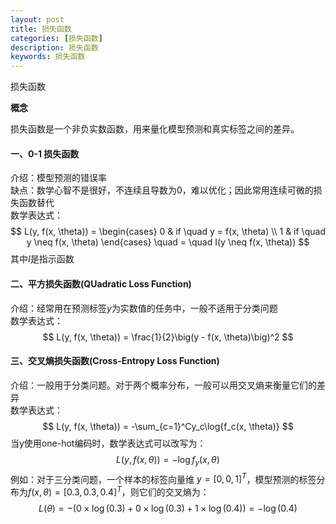 ```yaml
---
layout: post
title: 损失函数
categories: [损失函数]
description: 损失函数
keywords: 损失函数
---
```

损失函数

**概念**   

   损失函数是一个非负实数函数，用来量化模型预测和真实标签之间的差异。  
#### 一、0-1 损失函数
介绍：模型预测的错误率  
缺点：数学心智不是很好，不连续且导数为0，难以优化；因此常用连续可微的损失函数替代  
数学表达式：
$$
 L(y, f(x, \theta)) = \begin{cases}
     0 & if \quad y = f(x, \theta) \\
     1 & if \quad y \neq f(x, \theta)
 \end{cases} \quad = \quad I(y \neq f(x, \theta))
$$
其中$I$是指示函数

#### 二、平方损失函数(QUadratic Loss Function)
介绍：经常用在预测标签$y$为实数值的任务中，一般不适用于分类问题  
数学表达式：
$$
L(y, f(x, \theta)) = \frac{1}{2}\big(y - f(x, \theta)\big)^2
$$

#### 三、交叉熵损失函数(Cross-Entropy Loss Function)
介绍：一般用于分类问题。对于两个概率分布，一般可以用交叉熵来衡量它们的差异  
数学表达式：
$$
L(y, f(x, \theta)) = -\sum_{c=1}^Cy_c\log{f_c(x, \theta)}
$$
当y使用one-hot编码时，数学表达式可以改写为：
$$
L(y, f(x, \theta)) = -\log{f_y(x, \theta)}
$$
例如：对于三分类问题，一个样本的标签向量维 $y = [0,0,1]^T$，模型预测的标签分布为$f(x, \theta) = [0.3, 0.3, 0.4]^T$，则它们的交叉熵为：
$$
L(\theta)  = -(0 \times \log(0.3) + 0 \times \log(0.3) + 1 \times \log(0.4)) = -\log(0.4)
$$

